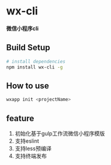 # wx-cli

**微信小程序cli**

## Build Setup

```bash
# install dependencies
npm install wx-cli -g
```

## How to use

```bash
wxapp init <projectName>
```

## feature

1. 初始化基于gulp工作流微信小程序模版
2. 支持eslint
3. 支持less预编译
4. 支持终端发布